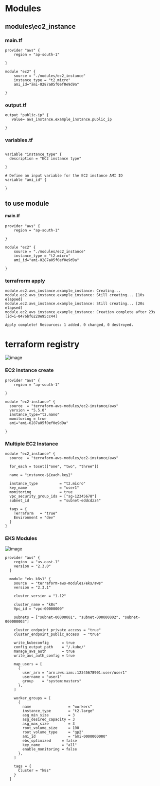 # Modules


## modules\ec2_instance
### main.tf
```
provider "aws" {
    region = "ap-south-1"
  
}

module "ec2" {
    source = "./modules/ec2_instance"
    instance_type = "t2.micro"
    ami_id="ami-0287a05f0ef0e9d9a"
  
}
```

### output.tf

```
output "public-ip" {
   value= aws_instance.example_instance.public_ip
  
}
```

### variables.tf

```

variable "instance_type" {
  description = "EC2 instance type"

}

# Define an input variable for the EC2 instance AMI ID
variable "ami_id" {

}
```

## to use module

#### main.tf
```
provider "aws" {
    region = "ap-south-1"
  
}

module "ec2" {
    source = "./modules/ec2_instance"
    instance_type = "t2.micro"
    ami_id="ami-0287a05f0ef0e9d9a"
  
}

```

###  terrafrorm apply
```
module.ec2.aws_instance.example_instance: Creating...
module.ec2.aws_instance.example_instance: Still creating... [10s elapsed]
module.ec2.aws_instance.example_instance: Still creating... [20s elapsed]
module.ec2.aws_instance.example_instance: Creation complete after 23s [id=i-0476bf6220e95cc44]

Apply complete! Resources: 1 added, 0 changed, 0 destroyed.
```

# terraform registry

![image](https://github.com/rkrath123/devops/assets/53966749/cd2663aa-36db-4930-95a0-6168c888e956)

### EC2 instance create

```
provider "aws" {
    region = "ap-south-1"
  
}

module "ec2-instance" {
  source  = "terraform-aws-modules/ec2-instance/aws"
  version = "5.5.0"
  instance_type="t2.nano"
  monitoring = true
  ami="ami-0287a05f0ef0e9d9a"

}
```

### Multiple EC2 Instance
```
module "ec2_instance" {
  source  = "terraform-aws-modules/ec2-instance/aws"

  for_each = toset(["one", "two", "three"])

  name = "instance-${each.key}"

  instance_type          = "t2.micro"
  key_name               = "user1"
  monitoring             = true
  vpc_security_group_ids = ["sg-12345678"]
  subnet_id              = "subnet-eddcdzz4"

  tags = {
    Terraform   = "true"
    Environment = "dev"
  }
}
```

### EKS Modules

![image](https://github.com/rkrath123/devops/assets/53966749/e4938ef2-74fd-4f8c-a466-2a9e7badc947)

```
provider "aws" {
    region  = "us-east-1"
    version = "2.3.0"
  }
  
  module "eks_k8s1" {
    source  = "terraform-aws-modules/eks/aws"
    version = "2.3.1"
  
    cluster_version = "1.12"
  
    cluster_name = "k8s"
    Vpc_id = "vpc-00000000"
  
    subnets = ["subnet-00000001", "subnet-000000002", "subnet-000000003"]
  
    cluster_endpoint_private_access = "true"
    cluster_endpoint_public_access  = "true"
  
    write_kubeconfig      = true
    config_output_path    = "/.kube/"
    manage_aws_auth       = true
    write_aws_auth_config = true
  
    map_users = [
      {
        user_arn = "arn:aws:iam::12345678901:user/user1"
        username = "user1"
        group    = "system:masters"
      },
    ]
  
    worker_groups = [
      {
        name                 = "workers"
        instance_type        = "t2.large"
        asg_min_size         = 3
        asg_desired_capacity = 3
        asg_max_size         = 3
        root_volume_size     = 100
        root_volume_type     = "gp2"
        ami_id               = "ami-0000000000"
        ebs_optimized     = false
        key_name          = "all"
        enable_monitoring = false
      },
    ]
  
    tags = {
      Cluster = "k8s"
    }
  }
```
